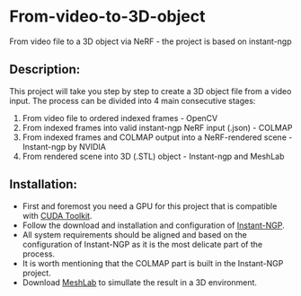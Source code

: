 # From-video-to-3D-object
From video file to a 3D object via NeRF  - the project is based on instant-ngp

## Description:
This project will take you step by step to create a 3D object file from a video input.
The process can be divided into 4 main consecutive stages:
1. From video file to ordered indexed frames - OpenCV
2. From indexed frames into valid instant-ngp NeRF input (.json) - COLMAP 
3. From indexed frames and COLMAP output into a NeRF-rendered scene - Instant-ngp by NVIDIA
4. From rendered scene into 3D (.STL) object - Instant-ngp and MeshLab

## Installation:
- First and foremost you need a GPU for this project that is compatible with [CUDA Toolkit](https://developer.nvidia.com/cuda-toolkit).
- Follow the download and installation and configuration of [Instant-NGP](https://github.com/NVlabs/instant-ngp).
- All system requirements should be aligned and based on the configuration of Instant-NGP as it is the most delicate part of the process.
- It is worth mentioning that the COLMAP part is built in the Instant-NGP project.
- Download [MeshLab](https://www.meshlab.net/) to simullate the result in a 3D environment.

